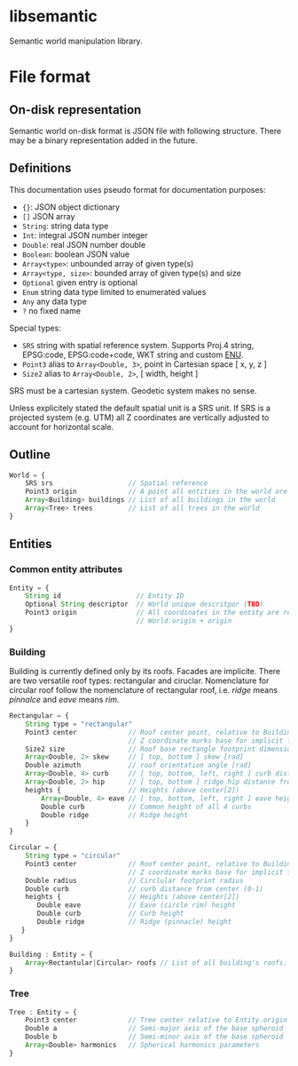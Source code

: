 # libsemantic

Semantic world manipulation library.

# File format

## On-disk representation

Semantic world on-disk format is JSON file with following structure. There may
be a binary representation added in the future.

## Definitions

This documentation uses pseudo format for documentation purposes:

 * `{}`: JSON object dictionary
 * `[]` JSON array
 * `String`: string data type
 * `Int`: integral JSON number integer
 * `Double`: real JSON number double
 * `Boolean`: boolean JSON value
 * `Array<type>`: unbounded array of given type(s)
 * `Array<type, size>`: bounded array of given type(s) and size
 * `Optional` given entry is optional
 * `Enum` string data type limited to enumerated values
 * `Any` any data type
 * `?` no fixed name

Special types:
 * `SRS` string with spatial reference system. Supports Proj.4 string, EPSG:code, EPSG:code+code, WKT string and custom [ENU](https://github.com/melowntech/true3d-format-spec/blob/master/enu.md).
 * `Point3` alias to `Array<Double, 3>`, point in Cartesian space [ x, y, z ]
 * `Size2` alias to `Array<Double, 2>`, [ width, height ]

SRS must be a cartesian system. Geodetic system makes no sense.

Unless explicitely stated the default spatial unit is a SRS unit. If SRS is a
projected system (e.g. UTM) all Z coordinates are vertically adjusted to account
for horizontal scale.

## Outline

```javascript
World = {
    SRS srs                   // Spatial reference
    Point3 origin             // A point all entities in the world are relative
    Array<Building> buildings // List of all buildings in the world
    Array<Tree> trees         // List of all trees in the world
}
```

## Entities

### Common entity attributes

```javascript
Entity = {
    String id                   // Entity ID
    Optional String descriptor  // World unique descritpor (TBD)
    Point3 origin               // All coordinates in the entity are relative to
                                // World.origin + origin
}

```

### Building

Building is currently defined only by its roofs. Facades are implicite. There
are two versatile roof types: rectangular and ciruclar. Nomenclature for
circular roof follow the nomenclature of rectangular roof, i.e. _ridge_ means
_pinnalce_ and _eave_ means _rim_.

```javascript
Rectangular = {
    String type = "rectangular"
    Point3 center             // Roof center point, relative to Building.origin
                              // Z coordinate marks base for implicit facade
    Size2 size                // Roof base rectangle footprint dimensions
    Array<Double, 2> skew     // [ top, bottom ] skew [rad]
    Double azimuth            // roof orientation angle [rad]
    Array<Double, 4> curb     // [ top, bottom, left, right ] curb distance from center (0-1)
    Array<Double, 2> hip      // [ top, bottom ] ridge hip distance from center (0-1)
    heights {                 // Heights (above center[2])
        Array<Double, 4> eave // [ top, bottom, left, right ] eave height
        Double curb           // Common height of all 4 curbs
        Double ridge          // Ridge height
    }
}
```

```javascript
Circular = {
    String type = "circular"
    Point3 center             // Roof center point, relative to Building.origin
                              // Z coordinate marks base for implicit facade
    Double radius             // Circlular footprint radius
    Double curb               // curb distance from center (0-1)
    heights {                 // Heights (above center[2])
       Double eave            // Eave (circle rim) height
       Double curb            // Curb height
       Double ridge           // Ridge (pinnacle) height
   }
}
```

```javascript
Building : Entity = {
    Array<Rectantular|Circular> roofs // List of all building's roofs. At least one.
}
```

### Tree

```javascript
Tree : Entity = {
    Point3 center             // Tree center relative to Entity.origin
    Double a                  // Semi-major axis of the base spheroid
    Double b                  // Semi-minor axis of the base spheroid
    Array<Double> harmonics   // Spherical harmonics parameters
}
```
